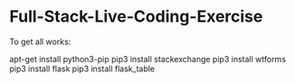 # Full-Stack-Live-Coding-Exercise

To get all works:

apt-get install python3-pip
pip3 install stackexchange
pip3 install wtforms
pip3 install flask
pip3 install flask_table
